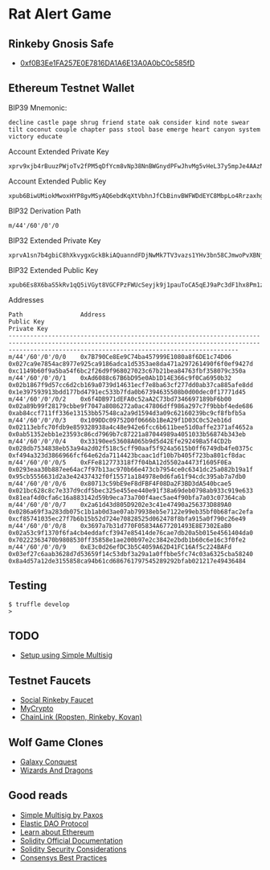 Rat Alert Game
==============

## Rinkeby Gnosis Safe

- [0xf0B3Ee1FA257E0E7816DA1A6E13A0A0bC0c585fD](https://gnosis-safe.io/app/rin:0xf0B3Ee1FA257E0E7816DA1A6E13A0A0bC0c585fD/)


## Ethereum Testnet Wallet

BIP39 Mnemonic:

    decline castle page shrug friend state oak consider kind note swear tilt coconut couple chapter pass stool base emerge heart canyon system victory educate

Account Extended Private Key

    xprv9xjb4rBuuzPWjoTv2fPM5qDfYcm8vNp38NnBWGnydPFwJhvMg5vHeL37y5mpJe4AAzNG7yHwcQbijCjRDGPi2qdGus4g9EhDaSZ4KYQ95mw

Account Extended Public Key

    xpub6BiwUMiokMwoxHYP8gvMSyAQ6ebdKqXtVbhnJfCbBinvBWFWDdEYC8MbpLo4RrzaxhgR4EV8RxKXLqmSshmWSveNBXBfpmHyQywQEd3guYh

BIP32 Derivation Path

    m/44'/60'/0'/0

BIP32 Extended Private Key

    xprvA1sn7b4gbiC8hXkvygxGckBkiAQuanndFDjNwMk7TV3vazs1YHv3bn58CJmwoPvXBNjqweJueT9QgrnXBcPwf4oco6Q3mn6JpyGRJKMyGyC

BIP32 Extended Public Key

    xpub6Es8X6baS5kRv1qQ5iVGyt8VGCFPzFWUcSeyjk9j1pauToCA5qEJ9aPc3dF1hx8Pm1z6P6beiXFqv7UE8t9nkoVyDptJJfjmNBFnEAgjnr1

Addresses

    Path                Address                                       Public Key                                                              Private Key
    ------------------------------------------------------------------------------------------------------------------------------------------------------------------------------------------------------------
    m/44'/60'/0'/0/0    0x7B790Ce8Ee9C74ba457999E1080a8f6DE1c74D06    0x027ca9e7854ac8977e925ca9186adca1d5353ae8da471a297261490f6f0ef9427d    0xc1149b60f9a5ba54f6bc2f26d9f968027023c67b21bea84763fbf358079c350a
    m/44'/60'/0'/0/1    0xAd6088c67B6bD95e0Ab1D14E366c9f0Ca6950b32    0x02b1867f9d57cc6d2cb169a0739d14631ecf7e8ba63cf277dd0ab37ca885afe8dd    0x1e397593913bdd177bd4791ec533b7fda0b67394635508b0d00dec0f17771d45
    m/44'/60'/0'/0/2    0x6f4DB971dEFA0c52aA2C73bd7346697189bF6b00    0x02a89b99f28179cbbe9f7047a8086272a0ac47806dff986a297c7f9bbbf4ede686    0xab84ccf711ff336e13153bb57548ca2a9d1594d3a09c62160239bc9cf8fbfb5a
    m/44'/60'/0'/0/3    0x109DDc09752D0f0666b1BeA29f1D03C0c52eb16d    0x02113ebfc70fdb9e859328938a4c48e942e6fcc6b611bee51d0affe2371af4652a    0x0ab51352ebb1e23593c86cd7969b7c87221a87044989a4051033b56874b343eb
    m/44'/60'/0'/0/4    0x33190ee53608A065b9d5d42Efe29249Ba5f4CD2b    0x028db7534838eb53a94a2d02f518c5cff90aaf5f924a5615b0ff6749db4fe0375c    0xf494a323d3866966fcf64e62da7114423bcaac1df10b7b405f723ba801cf8dac
    m/44'/60'/0'/0/5    0xFFe812773318f7f04bA12d5502a4473f1605F0Ea    0x0293eaa30b887ee64ac7f97b13ac970b66e473cb7954ce0c6341dc25a082b19a1f    0x95cb5556631d2a3e42437432f0f15571a184978e0d6fa61f94cdc395ab7a7db0
    m/44'/60'/0'/0/6    0x80713c59bE9eF8dFBF4F08Da2F3BD3dA540bcae5    0x021bc628c8c7e337d9cdf5bec325e455ee440e91f38a69deb0798ab933c919e633    0x81eaf4d0cfa6c16a883142d59b9eca73a700f4aec5ae4f90bfa7a03c07364cab
    m/44'/60'/0'/0/7    0x2a61d43d805D9202e3c41e47490a256373D889A0    0x0286a69f3a283db075c1b1ab0d3ae07ab79938eb5e7122e99eb35bf0b68fac2efa    0xcf85741035ec27f7b6b15b52d724e70828525d062478f8bfa915a0f790c26e49
    m/44'/60'/0'/0/8    0x3697a7b31d770F05834A677201493E8E7302EaB0    0x02a53c9f1370f6fa4cb4eddafcf3947e85414de76cae7db20a5b015e4561404da0    0x70222363470b9808530ff35858e1ae200b97e2c3842e2bdb1b60c6e16c3f0fe2
    m/44'/60'/0'/0/9    0xE3c0d26efDC3b5C4059A62D41FC16Af5c224BAFd    0x03ef27c6aab3628d7d53659f14c53dbf3a29a1a0ffbbe5fc74c03a6325cba58240    0x8a4d57a12de3155858ca94b61cd686761797545289292bfab021217e49436484

## Testing

    $ truffle develop
    > 


## TODO

- [Setup using Simple Multisig](https://github.com/paxosglobal/simple-multisig/)

## Testnet Faucets

- [Social Rinkeby Faucet](https://faucet.rinkeby.io/)
- [MyCrypto](https://app.mycrypto.com/faucet)
- [ChainLink (Ropsten, Rinkeby, Kovan)](https://faucets.chain.link/rinkeby)

## Wolf Game Clones

- [Galaxy Conquest](https://www.galacticconquestgame.net/wp)
- [Wizards And Dragons](https://wnd.game/game)

## Good reads

- [Simple Multisig by Paxos](https://paxos.com/2021/03/23/simple-multisig-how-it-works-and-why-its-awesome/)
- [Elastic DAO Protocol](https://docs.elasticdao.org/)
- [Learn about Ethereum](https://ethereum.org/en/learn/)
- [Solidity Official Documentation](https://docs.soliditylang.org/en/latest/introduction-to-smart-contracts.html)
- [Solidity Security Considerations](https://docs.soliditylang.org/en/latest/security-considerations.html)
- [Consensys Best Practices](https://consensys.github.io/smart-contract-best-practices/)
